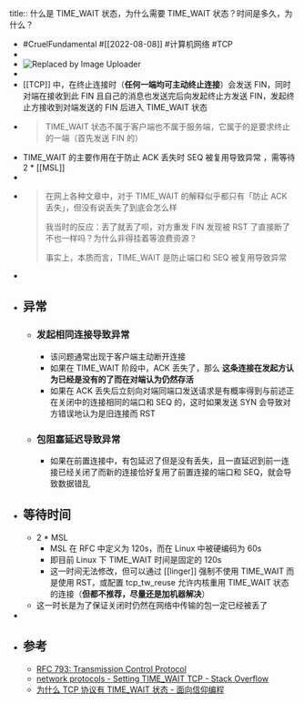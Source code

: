title:: 什么是 TIME_WAIT 状态，为什么需要 TIME_WAIT 状态？时间是多久，为什么？

- #CruelFundamental #[[2022-08-08]] #计算机网络 #TCP
-
- ![Replaced by Image Uploader](https://vip2.loli.io/2022/08/08/aw5coTdSxhbDQCs.png)
-
- [[TCP]] 中，在终止连接时（**任何一端均可主动终止连接**）会发送 FIN，同时对端在接收到此 FIN 且自己的消息也发送完后向发起终止方发送 FIN，发起终止方接收到对端发送的 FIN 后进入 TIME_WAIT 状态
- > TIME_WAIT 状态不属于客户端也不属于服务端，它属于的是要求终止的一端（首先发送 FIN 的）
- TIME_WAIT 的主要作用在于防止 ACK 丢失时 SEQ 被复用导致异常 ，需等待 2 * [[MSL]]
-
- > 在网上各种文章中，对于 TIME_WAIT 的解释似乎都只有「防止 ACK 丢失」，但没有说丢失了到底会怎么样
  > 
  > 我当时的反应：丢了就丢了呗，对方重发 FIN 发现被 RST 了直接断了不也一样吗？为什么非得挂着等浪费资源？
  >
  > 事实上，本质而言，TIME_WAIT 是防止端口和 SEQ 被复用导致异常
-
- ## 异常
	- ### 发起相同连接导致异常
		- 该问题通常出现于客户端主动断开连接
		- 如果在 TIME_WAIT 阶段中，ACK 丢失了，那么 **这条连接在发起方认为已经是没有的了而在对端认为仍然存活**
		- 如果在 ACK 丢失后立刻向对端同端口发送请求是有概率得到与前述正在关闭中的连接相同的端口和 SEQ 的，这时如果发送 SYN 会导致对方错误地认为是旧连接而 RST
	- ### 包阻塞延迟导致异常
		- 如果在前置连接中，有包延迟了但是没有丢失，且一直延迟到前一连接已经关闭了而新的连接恰好复用了前置连接的端口和 SEQ，就会导致数据错乱
- ## 等待时间
	- 2 * MSL
		- MSL 在 RFC 中定义为 120s，而在 Linux 中被硬编码为 60s
		- 即目前 Linux 下 TIME_WAIT 时间是固定的 120s
		- 这一时间无法修改，但可以通过 [[linger]] 强制不使用 TIME_WAIT 而是使用 RST，或配置 tcp_tw_reuse 允许内核重用 TIME_WAIT 状态的连接（**但都不推荐，尽量还是加机器解决**）
	- 这一时长是为了保证关闭时仍然在网络中传输的包一定已经被丢了
-
- ## 参考
	- [RFC 793: Transmission Control Protocol](https://www.rfc-editor.org/rfc/rfc793.html#section-3.5)
	- [network protocols - Setting TIME_WAIT TCP - Stack Overflow](https://stackoverflow.com/questions/337115/setting-time-wait-tcp)
	- [为什么 TCP 协议有 TIME_WAIT 状态 - 面向信仰编程](https://draveness.me/whys-the-design-tcp-time-wait/#fn:5)